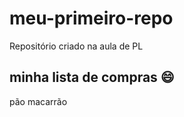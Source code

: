 # meu-primeiro-repo
Repositório criado na aula de PL

## minha lista de compras :smile:

pão 
macarrão
